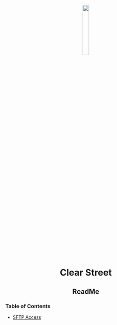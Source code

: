 <div class="center">
<p align="center"><img src="https://user-images.githubusercontent.com/523933/49741959-91a1da00-fc65-11e8-911f-521331f87174.png" align="center" width="20%" height="20%"></p>
  <h1 align="center">Clear Street</h1>
  <p align="center">
  	<h2 align="center">
    	ReadMe
  	</h2>
	</p>
</div>

### Table of Contents
 - [SFTP Access](https://github.com/clear-street/docs/blob/master/sftp.md)
